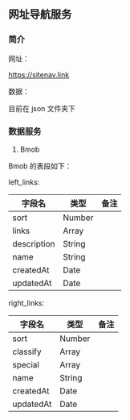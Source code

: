 ## 网址导航服务

### 简介

网址：

https://sitenav.link

数据：

目前在 json 文件夹下

### 数据服务

1. Bmob

Bmob 的表段如下：

left_links:

|   字段名   |   类型   |   备注   |
| ---- | ---- | ---- |
|  sort    |   Number   |      |
|  links    |   Array   |      |
|   description   |   String   |      |
|   name   |   String   |      |
|   createdAt   |   Date   |      |
|   updatedAt   |   Date   |      |


right_links:

|   字段名   |   类型   |   备注   |
| ---- | ---- | ---- |
|  sort    |   Number   |      |
|   classify    |   Array   |      |
|   special   |   Array   |      |
|   name   |   String   |      |
|   createdAt   |   Date   |      |
|   updatedAt   |   Date   |      |
